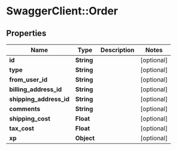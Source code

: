 # SwaggerClient::Order

## Properties
Name | Type | Description | Notes
------------ | ------------- | ------------- | -------------
**id** | **String** |  | [optional] 
**type** | **String** |  | [optional] 
**from_user_id** | **String** |  | [optional] 
**billing_address_id** | **String** |  | [optional] 
**shipping_address_id** | **String** |  | [optional] 
**comments** | **String** |  | [optional] 
**shipping_cost** | **Float** |  | [optional] 
**tax_cost** | **Float** |  | [optional] 
**xp** | **Object** |  | [optional] 


